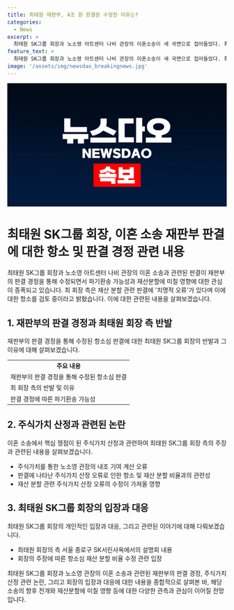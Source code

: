 ```yaml
---
title: 최태원 재판부, 4조 원 판결문 수정한 이유는?
categories:
  - News
excerpt: >
  최태원 SK그룹 회장과 노소영 아트센터 나비 관장의 이혼소송이 새 국면으로 접어들었다. 최 회장 측은 재산 분할 관련한 항소심 판결에 '치명적 오류'가 있다고 주장하며 재판부가 판결 경정을 통해 수정하면서 파기환송 가능성과 재산분할 영향이 주목받고 있다. 최 회장은 주식가치를 잘못 산정해 노 관장의 내조 기여가 과다하게 계산됐다는 주장을 제기하고 있다. 노 관장 측은 이에 반박하며 판결문 전체를 공개해 국민에 당부하고 있다. 재판부의 판결 경정에 대한 법조계의 다양한 해석과 향후 영향에 관심이 쏠리고 있다.
feature_text: >
  최태원 SK그룹 회장과 노소영 아트센터 나비 관장의 이혼소송이 새 국면으로 접어들었다. 최 회장 측은 재산 분할 관련한 항소심 판결에 '치명적 오류'가 있다고 주장하며 재판부가 판결 경정을 통해 수정하면서 파기환송 가능성과 재산분할 영향이 주목받고 있다. 최 회장은 주식가치를 잘못 산정해 노 관장의 내조 기여가 과다하게 계산됐다는 주장을 제기하고 있다. 노 관장 측은 이에 반박하며 판결문 전체를 공개해 국민에 당부하고 있다. 재판부의 판결 경정에 대한 법조계의 다양한 해석과 향후 영향에 관심이 쏠리고 있다.
image: '/assets/img/newsdao_breakingnews.jpg'
---
```


<p><img src="/assets/img/newsdao_breakingnews.jpg" alt="koreaapp 속보" /></p>

<h1>최태원 SK그룹 회장, 이혼 소송 재판부 판결에 대한 항소 및 판결 경정 관련 내용</h1>

<p data-ke-size="size16"></p>

<p data-ke-size="size16">최태원 SK그룹 회장과 노소영 아트센터 나비 관장의 이혼 소송과 관련된 판결이 재판부의 판결 경정을 통해 수정되면서 파기환송 가능성과 재산분할에 미칠 영향에 대한 관심이 증폭되고 있습니다. 최 회장 측은 재산 분할 관련 판결에 '치명적 오류'가 있다며 이에 대한 항소를 검토 중이라고 밝혔습니다. 이에 대한 관련된 내용을 살펴보겠습니다.</p>

<h2 data-ke-size="size26">1. 재판부의 판결 경정과 최태원 회장 측 반발</h2>

<p data-ke-size="size16">재판부의 판결 경정을 통해 수정된 항소심 판결에 대한 최태원 SK그룹 회장의 반발과 그 이유에 대해 살펴보겠습니다.</p>

<table>
  <tr>
    <td style="text-align: center; height: 17px;"><b>주요 내용</b></td>
  </tr>
  <tr>
    <td>재판부의 판결 경정을 통해 수정된 항소심 판결</td>
  </tr>
  <tr>
    <td>최 회장 측의 반발 및 이유</td>
  </tr>
  <tr>
    <td>판결 경정에 따른 파기환송 가능성</td>
  </tr>
</table>

<h2 data-ke-size="size26">2. 주식가치 산정과 관련된 논란</h2>

<p data-ke-size="size16">이혼 소송에서 핵심 쟁점이 된 주식가치 산정과 관련하여 최태원 SK그룹 회장 측의 주장과 관련된 내용을 살펴보겠습니다.</p>

<ul>
  <li>주식가치를 통한 노소영 관장의 내조 기여 계산 오류</li>
  <li>판결에 나타난 주식가치 산정 오류로 인한 항소 및 재산 분할 비율과의 관련성</li>
  <li>재산 분할 관련 주식가치 산정 오류의 수정이 가져올 영향</li>
</ul>

<h2 data-ke-size="size26">3. 최태원 SK그룹 회장의 입장과 대응</h2>

<p data-ke-size="size16">최태원 SK그룹 회장의 개인적인 입장과 대응, 그리고 관련된 이야기에 대해 다뤄보겠습니다.</p>

<ul>
  <li>최태원 회장의 측 서울 종로구 SK서린사옥에서의 설명회 내용</li>
  <li>회장의 주장에 따른 항소심 재산 분할 비율 수정 관련 입장</li>
</ul>

<p data-ke-size="size16">최태원 SK그룹 회장과 노소영 관장의 이혼 소송과 관련된 재판부의 판결 경정, 주식가치 산정 관련 논란, 그리고 회장의 입장과 대응에 대한 내용을 종합적으로 살펴본 바, 해당 소송의 향후 전개와 재산분할에 미칠 영향 등에 대한 다양한 관측과 관심이 이어질 전망입니다.</p>

